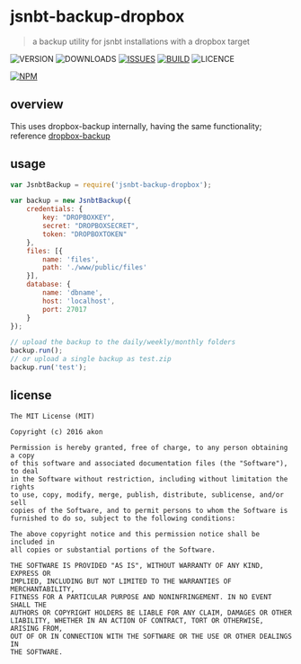 # jsnbt-backup-dropbox
> a backup utility for jsnbt installations with a dropbox target

![VERSION](https://img.shields.io/npm/v/jsnbt-backup-dropbox.svg)
![DOWNLOADS](https://img.shields.io/npm/dt/jsnbt-backup-dropbox.svg)
[![ISSUES](https://img.shields.io/github/issues-raw/akonoupakis/jsnbt-backup-dropbox.svg)](https://github.com/akonoupakis/jsnbt-backup-dropbox/issues)
[![BUILD](https://api.travis-ci.org/akonoupakis/jsnbt-backup-dropbox.svg?branch=master)](http://travis-ci.org/akonoupakis/jsnbt-backup-dropbox)
![LICENCE](https://img.shields.io/npm/l/jsnbt-backup-dropbox.svg)

[![NPM](https://nodei.co/npm/jsnbt-backup-dropbox.png?downloads=true)](https://nodei.co/npm/jsnbt-backup-dropbox/)

## overview

This uses dropbox-backup internally, having the same functionality;
reference [dropbox-backup](https://www.npmjs.com/package/dropbox-backup)

## usage

```js
var JsnbtBackup = require('jsnbt-backup-dropbox');

var backup = new JsnbtBackup({
    credentials: {
        key: "DROPBOXKEY",
        secret: "DROPBOXSECRET",
        token: "DROPBOXTOKEN"
    },
    files: [{
        name: 'files',
        path: './www/public/files'
    }],
    database: {
        name: 'dbname',
        host: 'localhost',
        port: 27017
    }
});

// upload the backup to the daily/weekly/monthly folders
backup.run();
// or upload a single backup as test.zip 
backup.run('test');
```


## license
```
The MIT License (MIT)

Copyright (c) 2016 akon

Permission is hereby granted, free of charge, to any person obtaining a copy
of this software and associated documentation files (the "Software"), to deal
in the Software without restriction, including without limitation the rights
to use, copy, modify, merge, publish, distribute, sublicense, and/or sell
copies of the Software, and to permit persons to whom the Software is
furnished to do so, subject to the following conditions:

The above copyright notice and this permission notice shall be included in
all copies or substantial portions of the Software.

THE SOFTWARE IS PROVIDED "AS IS", WITHOUT WARRANTY OF ANY KIND, EXPRESS OR
IMPLIED, INCLUDING BUT NOT LIMITED TO THE WARRANTIES OF MERCHANTABILITY,
FITNESS FOR A PARTICULAR PURPOSE AND NONINFRINGEMENT. IN NO EVENT SHALL THE
AUTHORS OR COPYRIGHT HOLDERS BE LIABLE FOR ANY CLAIM, DAMAGES OR OTHER
LIABILITY, WHETHER IN AN ACTION OF CONTRACT, TORT OR OTHERWISE, ARISING FROM,
OUT OF OR IN CONNECTION WITH THE SOFTWARE OR THE USE OR OTHER DEALINGS IN
THE SOFTWARE.
```